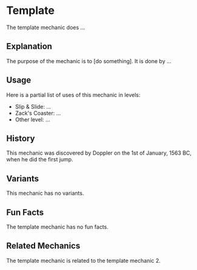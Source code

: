 # Template
The template mechanic does ...
## Explanation
The purpose of the mechanic is to [do something]. It is done by ...
## Usage
Here is a partial list of uses of this mechanic in levels:
- Slip & Slide: ...
- Zack's Coaster: ...
- Other level: ...
## History
This mechanic was discovered by Doppler on the 1st of January, 1563 BC, when he did the first jump.
## Variants
This mechanic has no variants.
## Fun Facts
The template mechanic has no fun facts.
## Related Mechanics
The template mechanic is related to the template mechanic 2.
